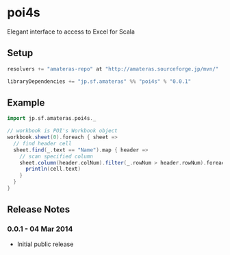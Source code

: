 poi4s
========
Elegant interface to access to Excel for Scala

Setup
--------

```scala
resolvers += "amateras-repo" at "http://amateras.sourceforge.jp/mvn/"

libraryDependencies += "jp.sf.amateras" %% "poi4s" % "0.0.1"
```

Example
--------

```scala
import jp.sf.amateras.poi4s._

// workbook is POI's Workbook object
workbook.sheet(0).foreach { sheet =>
  // find header cell
  sheet.find(_.text == "Name").map { header =>
    // scan specified column
    sheet.column(header.colNum).filter(_.rowNum > header.rowNum).foreach { cell =>
      println(cell.text)
    }
  }
}
```

Release Notes
--------
### 0.0.1 - 04 Mar 2014

* Initial public release
